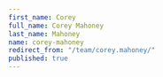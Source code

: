 ```yaml
---
first_name: Corey
full_name: Corey Mahoney
last_name: Mahoney
name: corey-mahoney
redirect_from: "/team/corey.mahoney/"
published: true
---
```


